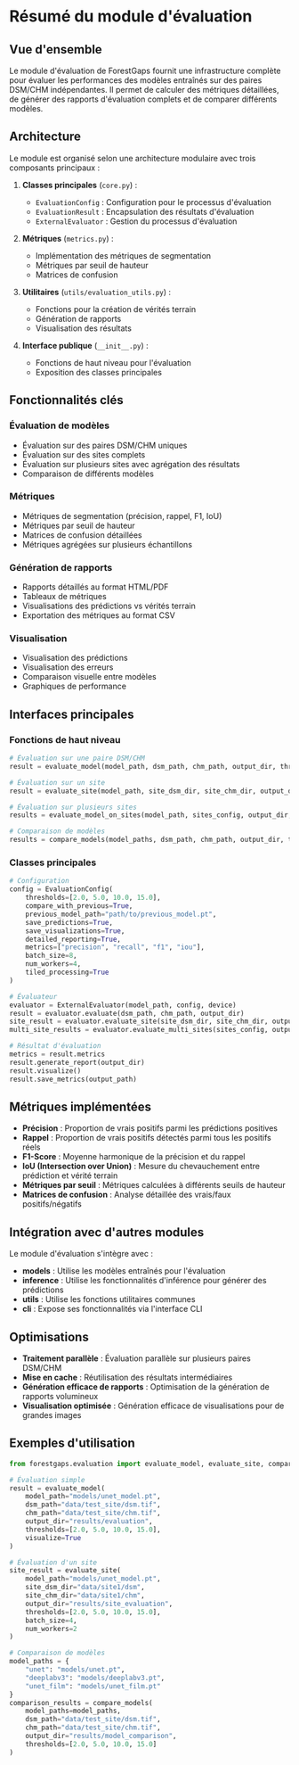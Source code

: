 # Résumé du module d'évaluation

## Vue d'ensemble

Le module d'évaluation de ForestGaps fournit une infrastructure complète pour évaluer les performances des modèles entraînés sur des paires DSM/CHM indépendantes. Il permet de calculer des métriques détaillées, de générer des rapports d'évaluation complets et de comparer différents modèles.

## Architecture

Le module est organisé selon une architecture modulaire avec trois composants principaux :

1. **Classes principales** (`core.py`) :
   - `EvaluationConfig` : Configuration pour le processus d'évaluation
   - `EvaluationResult` : Encapsulation des résultats d'évaluation
   - `ExternalEvaluator` : Gestion du processus d'évaluation

2. **Métriques** (`metrics.py`) :
   - Implémentation des métriques de segmentation
   - Métriques par seuil de hauteur
   - Matrices de confusion

3. **Utilitaires** (`utils/evaluation_utils.py`) :
   - Fonctions pour la création de vérités terrain
   - Génération de rapports
   - Visualisation des résultats

4. **Interface publique** (`__init__.py`) :
   - Fonctions de haut niveau pour l'évaluation
   - Exposition des classes principales

## Fonctionnalités clés

### Évaluation de modèles
- Évaluation sur des paires DSM/CHM uniques
- Évaluation sur des sites complets
- Évaluation sur plusieurs sites avec agrégation des résultats
- Comparaison de différents modèles

### Métriques
- Métriques de segmentation (précision, rappel, F1, IoU)
- Métriques par seuil de hauteur
- Matrices de confusion détaillées
- Métriques agrégées sur plusieurs échantillons

### Génération de rapports
- Rapports détaillés au format HTML/PDF
- Tableaux de métriques
- Visualisations des prédictions vs vérités terrain
- Exportation des métriques au format CSV

### Visualisation
- Visualisation des prédictions
- Visualisation des erreurs
- Comparaison visuelle entre modèles
- Graphiques de performance

## Interfaces principales

### Fonctions de haut niveau

```python
# Évaluation sur une paire DSM/CHM
result = evaluate_model(model_path, dsm_path, chm_path, output_dir, thresholds, config, device, visualize)

# Évaluation sur un site
result = evaluate_site(model_path, site_dsm_dir, site_chm_dir, output_dir, thresholds, config, device, batch_size, num_workers, visualize)

# Évaluation sur plusieurs sites
results = evaluate_model_on_sites(model_path, sites_config, output_dir, thresholds, config, device, batch_size, num_workers, visualize, aggregate_results)

# Comparaison de modèles
results = compare_models(model_paths, dsm_path, chm_path, output_dir, thresholds, config, device, visualize)
```

### Classes principales

```python
# Configuration
config = EvaluationConfig(
    thresholds=[2.0, 5.0, 10.0, 15.0],
    compare_with_previous=True,
    previous_model_path="path/to/previous_model.pt",
    save_predictions=True,
    save_visualizations=True,
    detailed_reporting=True,
    metrics=["precision", "recall", "f1", "iou"],
    batch_size=8,
    num_workers=4,
    tiled_processing=True
)

# Évaluateur
evaluator = ExternalEvaluator(model_path, config, device)
result = evaluator.evaluate(dsm_path, chm_path, output_dir)
site_result = evaluator.evaluate_site(site_dsm_dir, site_chm_dir, output_dir)
multi_site_results = evaluator.evaluate_multi_sites(sites_config, output_dir)

# Résultat d'évaluation
metrics = result.metrics
result.generate_report(output_dir)
result.visualize()
result.save_metrics(output_path)
```

## Métriques implémentées

- **Précision** : Proportion de vrais positifs parmi les prédictions positives
- **Rappel** : Proportion de vrais positifs détectés parmi tous les positifs réels
- **F1-Score** : Moyenne harmonique de la précision et du rappel
- **IoU (Intersection over Union)** : Mesure du chevauchement entre prédiction et vérité terrain
- **Métriques par seuil** : Métriques calculées à différents seuils de hauteur
- **Matrices de confusion** : Analyse détaillée des vrais/faux positifs/négatifs

## Intégration avec d'autres modules

Le module d'évaluation s'intègre avec :

- **models** : Utilise les modèles entraînés pour l'évaluation
- **inference** : Utilise les fonctionnalités d'inférence pour générer des prédictions
- **utils** : Utilise les fonctions utilitaires communes
- **cli** : Expose ses fonctionnalités via l'interface CLI

## Optimisations

- **Traitement parallèle** : Évaluation parallèle sur plusieurs paires DSM/CHM
- **Mise en cache** : Réutilisation des résultats intermédiaires
- **Génération efficace de rapports** : Optimisation de la génération de rapports volumineux
- **Visualisation optimisée** : Génération efficace de visualisations pour de grandes images

## Exemples d'utilisation

```python
from forestgaps.evaluation import evaluate_model, evaluate_site, compare_models

# Évaluation simple
result = evaluate_model(
    model_path="models/unet_model.pt",
    dsm_path="data/test_site/dsm.tif",
    chm_path="data/test_site/chm.tif",
    output_dir="results/evaluation",
    thresholds=[2.0, 5.0, 10.0, 15.0],
    visualize=True
)

# Évaluation d'un site
site_result = evaluate_site(
    model_path="models/unet_model.pt",
    site_dsm_dir="data/site1/dsm",
    site_chm_dir="data/site1/chm",
    output_dir="results/site_evaluation",
    thresholds=[2.0, 5.0, 10.0, 15.0],
    batch_size=4,
    num_workers=2
)

# Comparaison de modèles
model_paths = {
    "unet": "models/unet.pt",
    "deeplabv3": "models/deeplabv3.pt",
    "unet_film": "models/unet_film.pt"
}
comparison_results = compare_models(
    model_paths=model_paths,
    dsm_path="data/test_site/dsm.tif",
    chm_path="data/test_site/chm.tif",
    output_dir="results/model_comparison",
    thresholds=[2.0, 5.0, 10.0, 15.0]
)
``` 